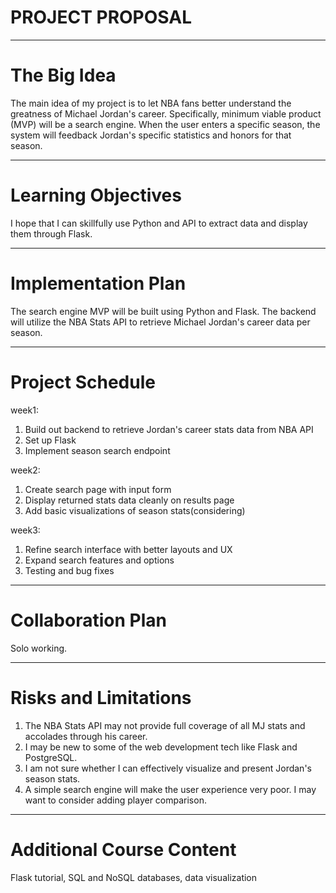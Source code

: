 # PROJECT PROPOSAL

---

# The Big Idea

The main idea of my project is to let NBA fans better understand the greatness of Michael Jordan's career. Specifically, minimum viable product (MVP) will be a search engine. When the user enters a specific season, the system will feedback Jordan's specific statistics and honors for that season.

---

# Learning Objectives

I hope that I can skillfully use Python and API to extract data and display them through Flask.

---

# Implementation Plan

The search engine MVP will be built using Python and Flask. The backend will utilize the NBA Stats API to retrieve Michael Jordan's career data per season.

---

# Project Schedule

week1: 
1. Build out backend to retrieve Jordan's career stats data from NBA API
2. Set up Flask
3. Implement season search endpoint

week2:
1. Create search page with input form
2. Display returned stats data cleanly on results page
3. Add basic visualizations of season stats(considering)

week3:
1. Refine search interface with better layouts and UX
2. Expand search features and options
3. Testing and bug fixes

---

# Collaboration Plan

Solo working.

---

# Risks and Limitations

1. The NBA Stats API may not provide full coverage of all MJ stats and accolades through his career. 
2. I may be new to some of the web development tech like Flask and PostgreSQL.
3. I am not sure whether I can effectively visualize and present Jordan's season stats.
4. A simple search engine will make the user experience very poor. I may want to consider adding player comparison.

---

# Additional Course Content

Flask tutorial, SQL and NoSQL databases, data visualization
